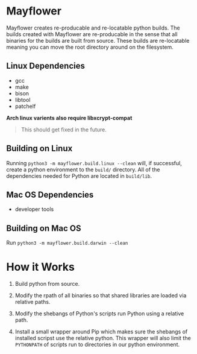 # Mayflower

Mayflower creates re-producable and re-locatable python builds. The builds
created with Mayflower are re-producable in the sense that all binaries for the
builds are built from source. These builds are re-locatable meaning you can
move the root directory around on the filesystem.

## Linux Dependencies
- gcc
- make
- bison
- libtool
- patchelf

**Arch linux varients also require libxcrypt-compat**
> This should get fixed in the future.
 
## Building on Linux

Running `python3 -m mayflower.build.linux --clean` will, if successful, create a python
environment to the `build/` directory. All of the dependencies needed for
Python are located in `build/lib`.

## Mac OS Dependencies
- developer tools

## Building on Mac OS

Run `python3 -m mayflower.build.darwin --clean`


# How it Works

1. Build python from source.

2. Modify the rpath of all binaries so that shared libraries are loaded via
   relative paths.

3. Modify the shebangs of Python's scripts run Python using a relative path.

4. Install a small wrapper around Pip which makes sure the shebangs of
   installed scripst use the relative python. This wrapper will also limit the
   `PYTHONPATH` of scripts run to directories in our python environment.
